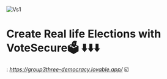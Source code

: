 ![Vs1](https://github.com/user-attachments/assets/bca4bfa3-abda-495c-9b12-3b6c00b33a26)
# Create Real life Elections with VoteSecure🗳️  ⬇️⬇️⬇️
: *https://group3three-democracy.lovable.app/*
☑️
